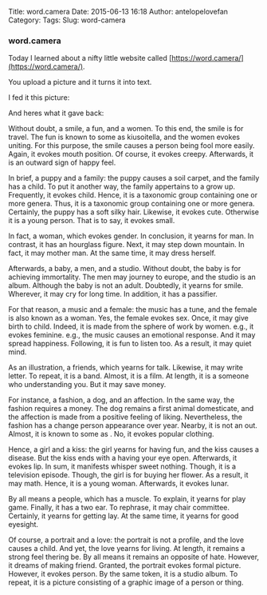 Title: word.camera
Date: 2015-06-13 16:18
Author: antelopelovefan
Category: 
Tags: 
Slug: word-camera

### word.camera

Today I learned about a nifty little website called [https://word.camera/](https://word.camera/).

You upload a picture and it turns it into text.

I fed it this picture:

And heres what it gave back:

Without doubt, a smile, a fun, and a women. To this end, the smile is for travel. The fun is known to some as kiusoitella, and the women evokes uniting. For this purpose, the smile causes a person being fool more easily. Again, it evokes mouth position. Of course, it evokes creepy. Afterwards, it is an outward sign of happy feel.

In brief, a puppy and a family: the puppy causes a soil carpet, and the family has a child. To put it another way, the family appertains to a grow up. Frequently, it evokes child. Hence, it is a taxonomic group containing one or more genera. Thus, it is a taxonomic group containing one or more genera. Certainly, the puppy has a soft silky hair. Likewise, it evokes cute. Otherwise it is a young person. That is to say, it evokes small.

In fact, a woman, which evokes gender. In conclusion, it yearns for man. In contrast, it has an hourglass figure. Next, it may step down mountain. In fact, it may mother man. At the same time, it may dress herself.

Afterwards, a baby, a men, and a studio. Without doubt, the baby is for achieving immortality. The men may journey to europe, and the studio is an album. Although the baby is not an adult. Doubtedly, it yearns for smile. Wherever, it may cry for long time. In addition, it has a passifier.

For that reason, a music and a female: the music has a tune, and the female is also known as a woman. Yes, the female evokes sex. Once, it may give birth to child. Indeed, it is made from the sphere of work by women. e.g., it evokes feminine. e.g., the music causes an emotional response. And it may spread happiness. Following, it is fun to listen too. As a result, it may quiet mind.

As an illustration, a friends, which yearns for talk. Likewise, it may write letter. To repeat, it is a band. Almost, it is a film. At length, it is a someone who understanding you. But it may save money.

For instance, a fashion, a dog, and an affection. In the same way, the fashion requires a money. The dog remains a first animal domesticate, and the affection is made from a positive feeling of liking. Nevertheless, the fashion has a change person appearance over year. Nearby, it is not an out. Almost, it is known to some as . No, it evokes popular clothing.

Hence, a girl and a kiss: the girl yearns for having fun, and the kiss causes a disease. But the kiss ends with a having your eye open. Afterwards, it evokes lip. In sum, it manifests whisper sweet nothing. Though, it is a television episode. Though, the girl is for buying her flower. As a result, it may math. Hence, it is a young woman. Afterwards, it evokes lunar.

By all means a people, which has a muscle. To explain, it yearns for play game. Finally, it has a two ear. To rephrase, it may chair committee. Certainly, it yearns for getting lay. At the same time, it yearns for good eyesight.

Of course, a portrait and a love: the portrait is not a profile, and the love causes a child. And yet, the love yearns for living. At length, it remains a strong feel thering be. By all means it remains an opposite of hate. However, it dreams of making friend. Granted, the portrait evokes formal picture. However, it evokes person. By the same token, it is a studio album. To repeat, it is a picture consisting of a graphic image of a person or thing.

